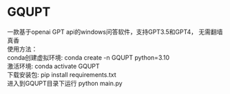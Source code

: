 # GQUPT
一款基于openai GPT api的windows问答软件，支持GPT3.5和GPT4， 无需翻墙真香<br>
使用方法：<br>
conda创建虚拟环境:  conda create -n GQUPT python=3.10  <br>
激活环境:           conda activate GQUPT <br>
下载安装包:         pip install requirements.txt  <br>
进入到GQUPT目录下运行 python main.py  <br>

